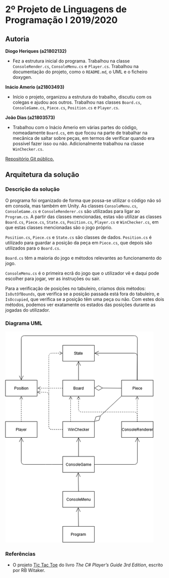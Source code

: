 # 2º Projeto de Linguagens de Programação I 2019/2020

## Autoria
**Diogo Heriques (a21802132)**

- Fez a estrutura inicial do programa. Trabalhou na classe `ConsoleRender.cs`,
`ConsoleMenu.cs`  e `Player.cs`. Trabalhou na documentação do projeto, como o
`README.md`, o UML e o ficheiro doxygen.

**Inácio Amerio (a21803493)**

- Início o projeto, organizou a estrutura do trabalho, discutiu com os colegas e
ajudou aos outros. Trabalhou nas classes `Board.cs`, `ConsoleGame.cs`,
`Piece.cs`, `Position.cs` e `Player.cs`.

**João Dias (a21803573)**

- Trabalhou com o Inácio Amerio em várias partes do código, nomeadamente `Board.cs`, em que focou na parte de trabalhar na mecânica de saltar sobre peças, em termos de verificar quando era possível fazer isso ou não. Adicionalmente trabalhou na classe `WinChecker.cs`.

[Repositório Git público.](https://github.com/FPTheFluffyPawed/Project2_LP2019)

## Arquitetura da solução

### Descrição da solução

O programa foi organizado de forma que possa-se utilizar o código não só em consola, mas também em Unity. As classes `ConsoleMenu.cs`, `ConsoleGame.cs` e `ConsoleRenderer.cs` são utilizadas para ligar ao `Program.cs`. A partir das classes mencionadas, estas vão utilizar as classes `Board.cs`, `Piece.cs`, `State.cs`, `Position.cs`, `Player.cs` e `WinChecker.cs`, em que estas classes mencionadas são o jogo próprio.

`Position.cs`, `Piece.cs` e `State.cs` são classes de dados. `Position.cs` é utilizado para guardar a posição da peça em `Piece.cs`, que depois são utilizados para o `Board.cs`.

`Board.cs` têm a maioria do jogo e métodos relevantes ao funcionamento do jogo.

`ConsoleMenu.cs` é o primeira ecrã do jogo que o utilizador vê e daqui pode escolher para jogar, ver as instruções ou sair.

Para a verificação de posições no tabuleiro, criamos dois métodos: `IsOutOfBounds`, que verifica se a posição passada está fora do tabuleiro, e `IsOccupied`, que verifica se a posição têm uma peça ou não. Com estes dois métodos, podemos ver exatamente os estados das posições durante as jogadas do utilizador.

### Diagrama UML

![<UML>](images/UML.png)

### Referências

* O projeto
[Tic Tac Toe](http://starboundsoftware.com/books/c-sharp/try-it-out/tic-tac-toe) do livro _The C# Player’s Guide 3rd Edition_, escrito por RB Witaker.
